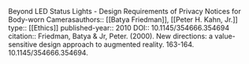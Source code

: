 Beyond LED Status Lights - Design Requirements of Privacy Notices for Body-worn Camerasauthors:: [[Batya Friedman]], [[Peter H. Kahn, Jr.]]
type:: [[Ethics]] 
published-year:: 2010
DOI:: 10.1145/354666.354694
citation:: Friedman, Batya & Jr, Peter. (2000). New directions: a value-sensitive design approach to augmented reality. 163-164. 10.1145/354666.354694.
